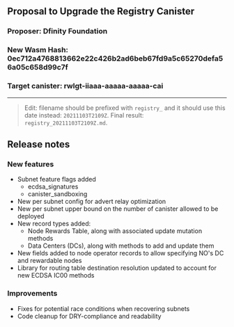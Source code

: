 ## Proposal to Upgrade the Registry Canister

### Proposer: Dfinity Foundation
### New Wasm Hash: 0ec712a4768813662e22c426b2ad6beb67fd9a5c65270defa56a05c658d99c7f
### Target canister: rwlgt-iiaaa-aaaaa-aaaaa-cai

---

> Edit: filename should be prefixed with `registry_` and it should use this date instead: `20211103T2109Z`. Final result: `registry_20211103T2109Z.md`.

## Release notes

### New features
* Subnet feature flags added
	* ecdsa_signatures
	* canister_sandboxing
* New per subnet config for advert relay optimization
* New per subnet upper bound on the number of canister allowed to be deployed
* New record types added:
	* Node Rewards Table, along with associated update mutation methods
	* Data Centers (DCs), along with methods to add and update them
* New fields added to node operator records to allow specifying NO's DC and rewardable nodes
* Library for routing table destination resolution updated to account for new ECDSA IC00 methods

### Improvements
* Fixes for potential race conditions when recovering subnets
* Code cleanup for DRY-compliance and readability

